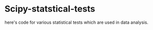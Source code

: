 # Scipy-statstical-tests
here's code for various statistical tests which are used in data analysis.
